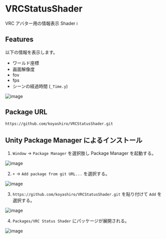 # VRCStatusShader

VRC アバター用の情報表示 Shader ℹ

## Features

以下の情報を表示します。

- ワールド座標
- 画面解像度
- fov
- fps
- シーンの経過時間 (`_Time.y`)

![image](https://user-images.githubusercontent.com/6698252/126649650-d713e2a7-6eab-4361-a60b-92ea3eaa9f05.png)

## Package URL

`https://github.com/koyashiro/VRCStatusShader.git`

## Unity Package Manager によるインストール

1. `Window` -> `Package Manager` を選択肢し Package Manager を起動する。

![image](https://user-images.githubusercontent.com/6698252/126033210-9ec5dd9e-46cd-45a6-830d-eab51171ee68.png)

2. `+` -> `Add package from git URL...` を選択する。

![image](https://user-images.githubusercontent.com/6698252/126033246-b82e6d11-198e-4617-a006-ebf086518892.png)

3. `https://github.com/koyashiro/VRCStatusShader.git` を貼り付けて `Add` を選択する。

![image](https://user-images.githubusercontent.com/6698252/126647135-eb325eb9-2d8e-4625-9d7a-ef6797287eb5.png)

4. `Packages/VRC Status Shader` にパッケージが展開される。

![image](https://user-images.githubusercontent.com/6698252/126647254-0b44ec83-7f97-4581-aec5-f0ae69f8c10a.png)
